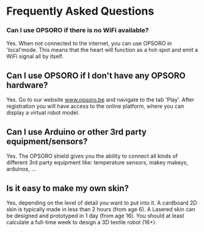 # Frequently Asked Questions

<!-- toc -->

### Can I use OPSORO if there is no WiFi available?
Yes. When not connected to the internet, you can use OPSORO in 'local'mode. This means that the heart will function as a hot-spot and emit a WiFi signal all by itself.

## Can I use OPSORO if I don't have any OPSORO hardware?
Yes. Go to our website www.opsoro.be and navigate to the tab 'Play'. After registration you will have access to the online platform, where you can display a virtual robot model.

## Can I use Arduino or other 3rd party equipment/sensors?
Yes. The OPSORO shield gives you the ability to connect all kinds of different 3rd party equipment like: temperature sensors, makey makeys, arduinos, ...

## Is it easy to make my own skin?
Yes, depending on the level of detail you want to put into it. A cardboard 2D skin is typically made in less than 2 hours (from age 6). A Lasered skin can be designed and prototyped in 1 day (from age 16). You should at least calculate a full-time week to design a 3D textile robot (16+).
